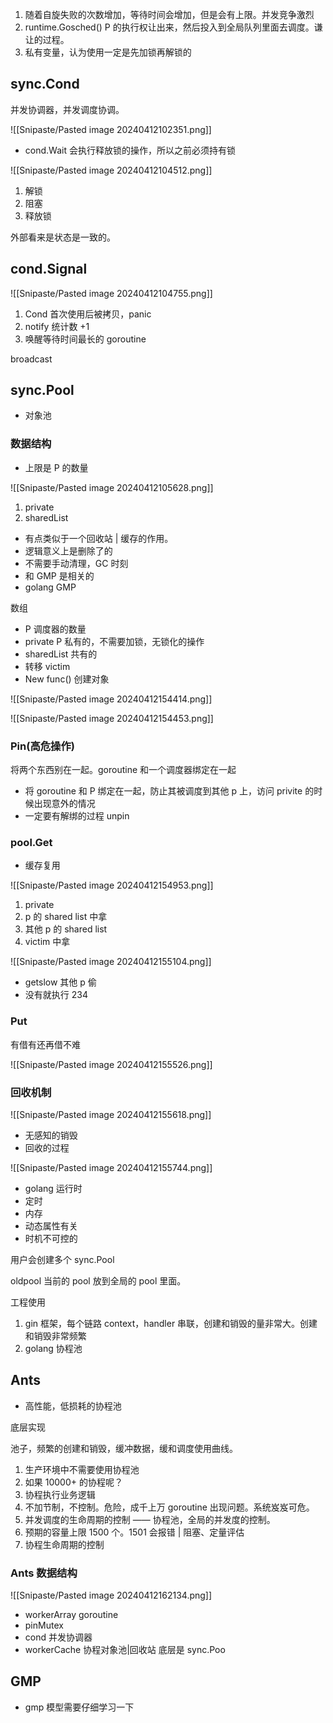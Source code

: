 1. 随着自旋失败的次数增加，等待时间会增加，但是会有上限。并发竞争激烈
2. runtime.Gosched() P 的执行权让出来，然后投入到全局队列里面去调度。谦让的过程。
3. 私有变量，认为使用一定是先加锁再解锁的

## sync.Cond

并发协调器，并发调度协调。

![[Snipaste/Pasted image 20240412102351.png]]

- cond.Wait 会执行释放锁的操作，所以之前必须持有锁

![[Snipaste/Pasted image 20240412104512.png]]

1. 解锁
2. 阻塞
3. 释放锁

外部看来是状态是一致的。

## cond.Signal

![[Snipaste/Pasted image 20240412104755.png]]

1. Cond 首次使用后被拷贝，panic
2. notify 统计数 +1
3. 唤醒等待时间最长的 goroutine

broadcast

## sync.Pool

- 对象池

### 数据结构

- 上限是 P 的数量

![[Snipaste/Pasted image 20240412105628.png]]

1. private
2. sharedList  

- 有点类似于一个回收站 | 缓存的作用。
- 逻辑意义上是删除了的
- 不需要手动清理，GC 时刻
- 和 GMP 是相关的
- golang GMP

数组

- P 调度器的数量
- private P 私有的，不需要加锁，无锁化的操作
- sharedList 共有的
- 转移 victim
- New func() 创建对象

![[Snipaste/Pasted image 20240412154414.png]]

![[Snipaste/Pasted image 20240412154453.png]]

### Pin(高危操作)

将两个东西别在一起。goroutine 和一个调度器绑定在一起

- 将 goroutine 和 P 绑定在一起，防止其被调度到其他 p 上，访问 privite 的时候出现意外的情况
- 一定要有解绑的过程 unpin

### pool.Get

- 缓存复用

![[Snipaste/Pasted image 20240412154953.png]]

1. private
2. p 的 shared list 中拿
3. 其他 p 的 shared list
4. victim 中拿

![[Snipaste/Pasted image 20240412155104.png]]

- getslow 其他 p 偷
- 没有就执行 234

### Put

有借有还再借不难

![[Snipaste/Pasted image 20240412155526.png]]

### 回收机制

![[Snipaste/Pasted image 20240412155618.png]]

- 无感知的销毁
- 回收的过程

![[Snipaste/Pasted image 20240412155744.png]]

- golang 运行时
- 定时
- 内存
- 动态属性有关
- 时机不可控的

用户会创建多个 sync.Pool

oldpool 当前的 pool 放到全局的 pool 里面。

工程使用

1. gin 框架，每个链路 context，handler 串联，创建和销毁的量非常大。创建和销毁非常频繁
2. golang 协程池

## Ants

- 高性能，低损耗的协程池

底层实现

池子，频繁的创建和销毁，缓冲数据，缓和调度使用曲线。

1. 生产环境中不需要使用协程池
2. 如果 10000+ 的协程呢？
3. 协程执行业务逻辑
4. 不加节制，不控制。危险，成千上万 goroutine 出现问题。系统岌岌可危。
5. 并发调度的生命周期的控制 —— 协程池，全局的并发度的控制。
6. 预期的容量上限 1500 个。1501 会报错 | 阻塞、定量评估
7. 协程生命周期的控制

### Ants 数据结构

![[Snipaste/Pasted image 20240412162134.png]]

- workerArray goroutine
- pinMutex
- cond 并发协调器
- workerCache 协程对象池|回收站 底层是 sync.Poo

## GMP

- gmp 模型需要仔细学习一下
